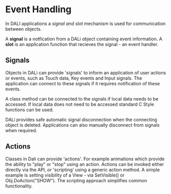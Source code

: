 
# Event Handling

In DALI applications a _signal and slot_ mechanism is used for communication between objects.

A **signal** is a notfication from a DALi object containing event information.
A **slot** is an application function that recieves the signal - an event handler.

## Signals

Objects in DALi can provide 'signals' to inform an application of user actions or events,
such as Touch data, Key events and Input signals. The application can connect to these
signals if it requires notification of these events.

A class method can be connected to the signals if local data needs to be accessed. If local data does
not need to be accessed standard C Style functions can be used.

DALi provides safe automatic signal disconnection when the connecting object is deleted.
Applications can also manually disconnect from signals when required. 

## Actions

Classes in Dali can provide 'actions'. For example animations which provide the ability to
"play" or "stop" using an action. Actions can be invoked either directly via the
API, or 'scripting' using a generic action method. A simple example is setting visibility of a View - 
via SetVisible() or Obj.DoAction("SHOW"). The scripting approach simplifies common functionality.


